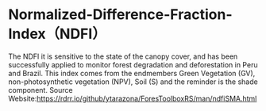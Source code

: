 # Normalized-Difference-Fraction-Index（NDFI）
The NDFI it is sensitive to the state of the canopy cover, and has been successfully applied to monitor forest degradation and deforestation in Peru and Brazil. This index comes from the endmembers Green Vegetation (GV), non-photosynthetic vegetation (NPV), Soil (S) and the reminder is the shade component.
Source Website:https://rdrr.io/github/ytarazona/ForesToolboxRS/man/ndfiSMA.html
